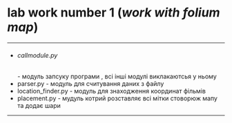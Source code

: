 <h1><bold>lab</bold> work number 1 (<i>work with folium map</i>)</h1>
<hr>
<ul>
	<li><h6>callmodule.py</h6> - модуль запсуку програми , всі інші модулі виклакаютсья у ньому</li>
	<li>parser.py - модуль для считування даних з файлу</li>
	<li>location_finder.py - модуль для знаходження координат фільмів</li>
	<li>placement.py - мудуль котрий розставляє всі мітки стоворюж мапу та додає шари</li>
</ul>
<hr>
